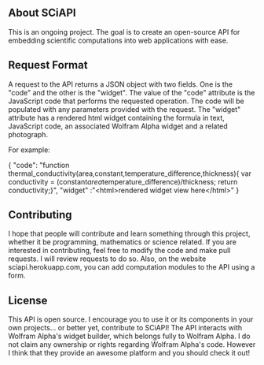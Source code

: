 
## About SCiAPI

This is an ongoing project. The goal is to create an open-source API for embedding scientific computations into web applications with ease.

## Request Format

A request to the API returns a JSON object with two fields. One is the "code" and the other is the "widget". The value of the "code" attribute is the JavaScript code that performs the requested operation. The code will be populated with any parameters provided with the request. The "widget" attribute has a rendered html widget containing the formula in text, JavaScript code, an associated Wolfram Alpha widget and a related photograph.

For example:

{
  "code": "function thermal_conductivity(area,constant,temperature_difference,thickness){
      var conductivity = (constant*area*temperature_difference)/thickness;
      return conductivity;}",
  "widget" :"\<html>rendered widget view here\</html>"
}  

## Contributing

I hope that people will contribute and learn something through this project, whether it be programming, mathematics or science related. If you are interested in contributing, feel free to modify the code and make pull requests. I will review requests to do so. Also, on the website sciapi.herokuapp.com, you can add computation modules to the API using a form.

## License

This API is open source. I encourage you to use it or its components in your own projects... or better yet, contribute to SCiAPI! The API interacts with Wolfram Alpha's widget builder, which belongs fully to Wolfram Alpha. I do not claim any ownership or rights regarding Wolfram Alpha's code. However I think that they provide an awesome platform and you should check it out!
